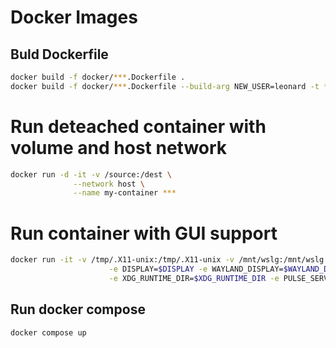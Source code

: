 # Docker Images

## Buld Dockerfile
```bash
docker build -f docker/***.Dockerfile .
docker build -f docker/***.Dockerfile --build-arg NEW_USER=leonard -t *** .
```

# Run deteached container with volume and host network
```bash
docker run -d -it -v /source:/dest \
              --network host \
              --name my-container ***
```

# Run container with GUI support
```bash
docker run -it -v /tmp/.X11-unix:/tmp/.X11-unix -v /mnt/wslg:/mnt/wslg \
                      -e DISPLAY=$DISPLAY -e WAYLAND_DISPLAY=$WAYLAND_DISPLAY \
                      -e XDG_RUNTIME_DIR=$XDG_RUNTIME_DIR -e PULSE_SERVER=$PULSE_SERVER --name my-container ***
```

## Run docker compose
```bash
docker compose up
```
